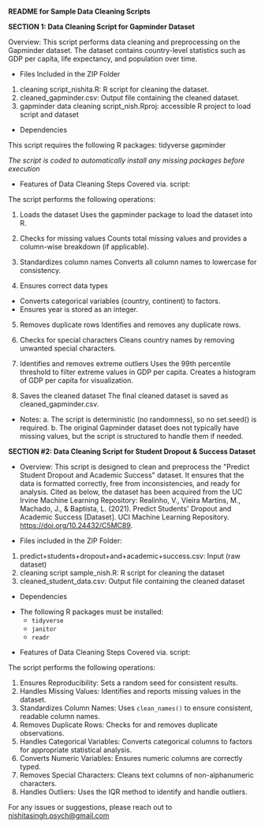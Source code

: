 __README for Sample Data Cleaning Scripts__

__SECTION 1: Data Cleaning Script for Gapminder Dataset__

Overview:
This script performs data cleaning and preprocessing on the Gapminder dataset. The dataset contains country-level statistics such as GDP per capita, life expectancy, and population over time.

* Files Included in the ZIP Folder

1. cleaning script_nishita.R: R script for cleaning the dataset.
2. cleaned_gapminder.csv: Output file containing the cleaned dataset.
3. gapminder data cleaning script_nish.Rproj: accessible R project to load script and dataset

* Dependencies

This script requires the following R packages:
tidyverse
gapminder

*The script is coded to automatically install any missing packages before execution*


* Features of Data Cleaning Steps Covered via. script:

The script performs the following operations:

1. Loads the dataset
Uses the gapminder package to load the dataset into R.

2. Checks for missing values
Counts total missing values and provides a column-wise breakdown (if applicable).

3. Standardizes column names
Converts all column names to lowercase for consistency.

4. Ensures correct data types
- Converts categorical variables (country, continent) to factors.
- Ensures year is stored as an integer.

5. Removes duplicate rows
Identifies and removes any duplicate rows.

6. Checks for special characters
Cleans country names by removing unwanted special characters.

7. Identifies and removes extreme outliers
Uses the 99th percentile threshold to filter extreme values in GDP per capita.
Creates a histogram of GDP per capita for visualization.

8. Saves the cleaned dataset
The final cleaned dataset is saved as cleaned_gapminder.csv.

* Notes:
  a. The script is deterministic (no randomness), so no set.seed() is required.
  b. The original Gapminder dataset does not typically have missing values, but the script is structured to handle them if needed.



__SECTION #2: Data Cleaning Script for Student Dropout & Success Dataset__

* Overview: 
This script is designed to clean and preprocess the "Predict Student Dropout and Academic Success" dataset. It ensures that the data is formatted correctly, free from inconsistencies, and ready for analysis.
Cited as below, the dataset has been acquired from the UC Irvine Machine Learning Repository:  [
](https://archive.ics.uci.edu/dataset/697/predict+students+dropout+and+academic+success)
Realinho, V., Vieira Martins, M., Machado, J., & Baptista, L. (2021). Predict Students' Dropout and Academic Success [Dataset]. UCI Machine Learning Repository. https://doi.org/10.24432/C5MC89.

* Files included in the ZIP Folder:
1. predict+students+dropout+and+academic+success.csv: Input (raw dataset)
2. cleaning script sample_nish.R: R script for cleaning the dataset
3. cleaned_student_data.csv: Output file containing the cleaned dataset

* Dependencies
- The following R packages must be installed:
  - `tidyverse`
  - `janitor`
  - `readr`

* Features of Data Cleaning Steps Covered via. script:

The script performs the following operations:

1. Ensures Reproducibility: Sets a random seed for consistent results.
2. Handles Missing Values: Identifies and reports missing values in the dataset.
3. Standardizes Column Names: Uses `clean_names()` to ensure consistent, readable column names.
4. Removes Duplicate Rows: Checks for and removes duplicate observations.
5. Handles Categorical Variables: Converts categorical columns to factors for appropriate statistical analysis.
6. Converts Numeric Variables: Ensures numeric columns are correctly typed.
7. Removes Special Characters: Cleans text columns of non-alphanumeric characters.
8. Handles Outliers: Uses the IQR method to identify and handle outliers.



For any issues or suggestions, please reach out to nishitasingh.psych@gmail.com

  
